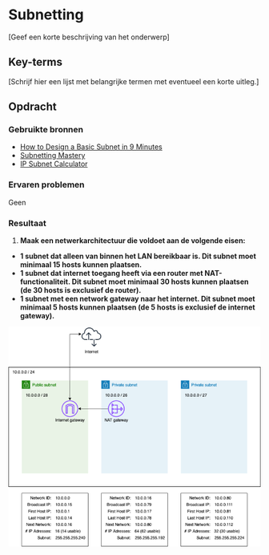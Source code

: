 # Subnetting
[Geef een korte beschrijving van het onderwerp]

## Key-terms
[Schrijf hier een lijst met belangrijke termen met eventueel een korte uitleg.]

## Opdracht
### Gebruikte bronnen
- [How to Design a Basic Subnet in 9 Minutes](https://www.youtube.com/watch?v=SBYNeGIng6I)
- [Subnetting Mastery](https://www.practicalnetworking.net/stand-alone/subnetting-mastery/)
- [IP Subnet Calculator](https://www.calculator.net/ip-subnet-calculator.html)

### Ervaren problemen
Geen

### Resultaat
1. **Maak een netwerkarchitectuur die voldoet aan de volgende eisen:**
- **1 subnet dat alleen van binnen het LAN bereikbaar is. Dit subnet moet minimaal 15 hosts kunnen plaatsen.**
- **1 subnet dat internet toegang heeft via een router met NAT-functionaliteit. Dit subnet moet minimaal 30 hosts kunnen plaatsen (de 30 hosts is exclusief de router).**
- **1 subnet met een network gateway naar het internet. Dit subnet moet minimaal 5 hosts kunnen plaatsen (de 5 hosts is exclusief de internet gateway).**

![netwerkarchitectuur](/02_Networking/images/06_subnetting1.png)<br><br>